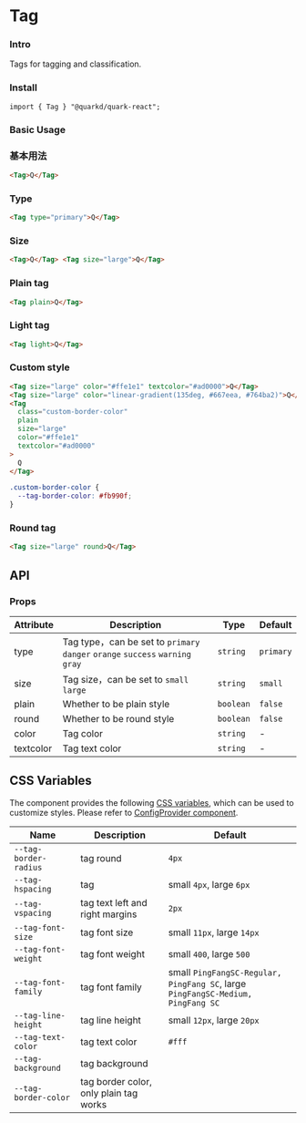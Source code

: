 # Tag

### Intro

Tags for tagging and classification.

### Install

```tsx
import { Tag } "@quarkd/quark-react";
```

### Basic Usage

### 基本用法

```html
<Tag>Q</Tag>
```

### Type

```html
<Tag type="primary">Q</Tag>
```

### Size

```html
<Tag>Q</Tag> <Tag size="large">Q</Tag>
```

### Plain tag

```html
<Tag plain>Q</Tag>
```

### Light tag

```html
<Tag light>Q</Tag>
```

### Custom style

```html
<Tag size="large" color="#ffe1e1" textcolor="#ad0000">Q</Tag>
<Tag size="large" color="linear-gradient(135deg, #667eea, #764ba2)">Q</Tag>
<Tag
  class="custom-border-color"
  plain
  size="large"
  color="#ffe1e1"
  textcolor="#ad0000"
>
  Q
</Tag>
```

```css
.custom-border-color {
  --tag-border-color: #fb990f;
}
```

### Round tag

```html
<Tag size="large" round>Q</Tag>
```

## API

### Props

| Attribute | Description                                                                    | Type      | Default   |
| --------- | ------------------------------------------------------------------------------ | --------- | --------- |
| type      | Tag type，can be set to `primary` `danger` `orange` `success` `warning` `gray` | `string`  | `primary` |
| size      | Tag size，can be set to `small` `large`                                        | `string`  | `small`   |
| plain     | Whether to be plain style                                                      | `boolean` | `false`   |
| round     | Whether to be round style                                                      | `boolean` | `false`   |
| color     | Tag color                                                                      | `string`  | -         |
| textcolor | Tag text color                                                                 | `string`  | -         |

## CSS Variables

The component provides the following [CSS variables](https://developer.mozilla.org/zh-CN/docs/Web/CSS/Using_CSS_custom_properties), which can be used to customize styles. Please refer to [ConfigProvider component](#/theme).

| Name                  | Description                            | Default                                                                         |
| --------------------- | -------------------------------------- | ------------------------------------------------------------------------------- |
| `--tag-border-radius` | tag round                              | `4px`                                                                           |
| `--tag-hspacing`      | tag                                    | small `4px`, large `6px`                                                        |
| `--tag-vspacing`      | tag text left and right margins        | `2px`                                                                           |
| `--tag-font-size`     | tag font size                          | small `11px`, large `14px`                                                      |
| `--tag-font-weight`   | tag font weight                        | small `400`, large `500`                                                        |
| `--tag-font-family`   | tag font family                        | small `PingFangSC-Regular, PingFang SC`, large `PingFangSC-Medium, PingFang SC` |
| `--tag-line-height`   | tag line height                        | small `12px`, large `20px`                                                      |
| `--tag-text-color`    | tag text color                         | `#fff`                                                                          |
| `--tag-background`    | tag background                         |
| `--tag-border-color ` | tag border color, only plain tag works |

